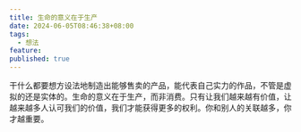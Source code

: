 ```yaml
---
title: 生命的意义在于生产
date: 2024-06-05T08:46:38+08:00
tags:
  - 想法
feature: 
published: true
---
```


干什么都要想方设法地制造出能够售卖的产品，能代表自己实力的作品，不管是虚拟的还是实体的。生命的意义在于生产，而非消费。只有让我们越来越有价值，让越来越多人认可我们的价值，我们才能获得更多的权利。你和别人的关联越多，你才越重要。
